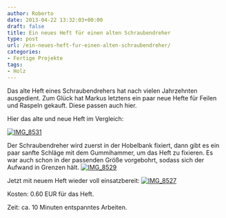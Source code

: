 ```yaml
---
author: Roberto
date: 2013-04-22 13:32:03+00:00
draft: false
title: Ein neues Heft für einen alten Schraubendreher
type: post
url: /ein-neues-heft-fur-einen-alten-schraubendreher/
categories:
- Fertige Projekte
tags:
- Holz
---
```


Das alte Heft eines Schraubendrehers hat nach vielen Jahrzehnten ausgedient. Zum Glück hat Markus letztens ein paar neue Hefte für Feilen und Raspeln gekauft. Diese passen auch hier.<!-- more -->

Hier das alte und neue Heft im Vergleich:

[![IMG_8531](https://eigenbaukombinat.de/wp-content/uploads/2013/04/IMG_8531-300x300.jpg)
](https://eigenbaukombinat.de/wp-content/uploads/2013/04/IMG_8531.jpg)

Der Schraubendreher wird zuerst in der Hobelbank fixiert, dann gibt es ein paar sanfte Schläge mit dem Gummihammer, um das Heft zu fixieren. Es war auch schon in der passenden Größe vorgebohrt, sodass sich der Aufwand in Grenzen hält.
[![IMG_8529](https://eigenbaukombinat.de/wp-content/uploads/2013/04/IMG_8529-200x300.jpg)
](https://eigenbaukombinat.de/wp-content/uploads/2013/04/IMG_8529.jpg)

Jetzt mit neuem Heft wieder voll einsatzbereit:
[![IMG_8527](https://eigenbaukombinat.de/wp-content/uploads/2013/04/IMG_8527-186x300.jpg)
](https://eigenbaukombinat.de/wp-content/uploads/2013/04/IMG_8527.jpg)

Kosten: 0.60 EUR für das Heft.

Zeit: ca. 10 Minuten entspanntes Arbeiten.
